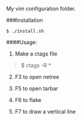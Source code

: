 My vim configuration folder.

###Installation
    
    $ ./install.sh

####Usage:
1. Make a ctags file

> $ ctags -R *  

2. F3 to open netree

3. F5 to open tarbar

4. F6 to flake

5. F7 to draw a vertical line
